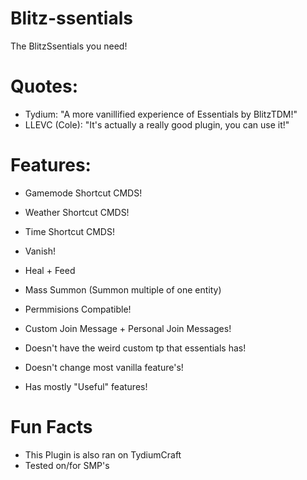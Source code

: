 # Blitz-ssentials
The BlitzSsentials you need!

# Quotes:
- Tydium: "A more vanillified experience of Essentials by BlitzTDM!"
- LLEVC (Cole): "It's actually a really good plugin, you can use it!"

# Features:
- Gamemode Shortcut CMDS!
- Weather Shortcut CMDS!
- Time Shortcut CMDS!
- Vanish!
- Heal + Feed
- Mass Summon (Summon multiple of one entity)
- Permmisions Compatible!
- Custom Join Message + Personal Join Messages!

- Doesn't have the weird custom tp that essentials has!
- Doesn't change most vanilla feature's!
- Has mostly "Useful" features!

# Fun Facts
- This Plugin is also ran on TydiumCraft
- Tested on/for SMP's
